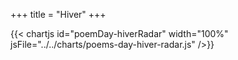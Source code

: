 +++
title = "Hiver"
+++

{{< chartjs id="poemDay-hiverRadar" width="100%" jsFile="../../charts/poems-day-hiver-radar.js" />}}
